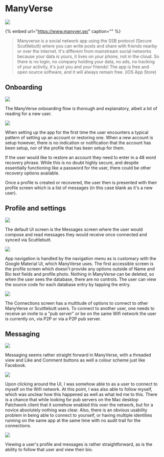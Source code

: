 # ManyVerse

![](../../.gitbook/assets/manyverse-icon-small.png)

{% embed url="https://www.manyver.se/" caption="" %}

> Manyverse is a social network app using the SSB protocol \(Secure Scuttlebutt\) where you can write posts and share with friends nearby or over the internet. It's different from mainstream social networks because your data is yours, it lives on your phone, not in the cloud. So there is no login, no company holding your data, no ads, no tracking of your activity, it's just you and your friends! The app is free and open source software, and it will always remain free. \(iOS App Store\)

## Onboarding

![](../../.gitbook/assets/manyverse-onboard.png)

The ManyVerse onboarding flow is thorough and explanatory, albeit a lot of reading for a new user.

![](../../.gitbook/assets/manyverse-account.png)

When setting up the app for the first time the user encounters a typical pattern of setting up an account or restoring one. When a new account is setup however, there is no indication or notification that the account has been setup, nor of the profile that has been setup for them.

If the user would like to restore an account they need to enter in a 48 word recovery phrase. While this is no doubt highly secure, and despite essentially functioning like a password for the user, there could be other recovery options available.

Once a profile is created or recovered, the user then is presented with their profile screen which is a list of messages \(in this case blank as it's a new user\).

## Profile and settings

![](../../.gitbook/assets/manyverse-screen-8.PNG)

The default UI screen is the Messages screen where the user would compose and read messages they would receive once connected and synced via Scuttlebutt.

![](../../.gitbook/assets/manyverse-profile.png)

App navigation is handled by the navigation menu as is customary with the Google Material UI, which ManyVerse uses. The first accessible screen is the profile screen which doesn't provide any options outside of Name and Bio text fields and profile photo. Nothing in ManyVerse can be deleted, so when the user sees the database, there are no controls. The user can view the source code for each database entry by tapping the entry.

![](../../.gitbook/assets/manyverse-connections.png)

The Connections screen has a multitude of options to connect to other ManyVerse or Scuttlebutt users. To connect to another user, one needs to receive an invite to a "pub server" or be on the same Wifi network the user is currently on, via P2P or via a P2P pub server.

## Messaging

![](../../.gitbook/assets/manyverse-screen-14.PNG)

Messaging seems rather straight forward in ManyVerse, with a threaded view and Like and Comment buttons as well a colour scheme just like Facebook.

![](../../.gitbook/assets/manyverse-screen-22.PNG)

Upon clicking around the UI, I was somehow able to as a user to connect to myself on the Wifi network. At this point, I was also able to follow myself, which was unclear how this happened as well as what led me to this. There is a chance that while looking for pub servers on the Mac desktop Patchwork client that it somehow enabled this over the network, but for a novice absolutely nothing was clear. Also, there is an obvious usability problem in being able to connect to yourself, or having multiple identities running on the same app at the same time with no audit trail for the connections.

![](../../.gitbook/assets/manyverse-screen-23.PNG)

Viewing a user's profile and messages is rather straightforward, as is the ability to follow that user and view their bio.


